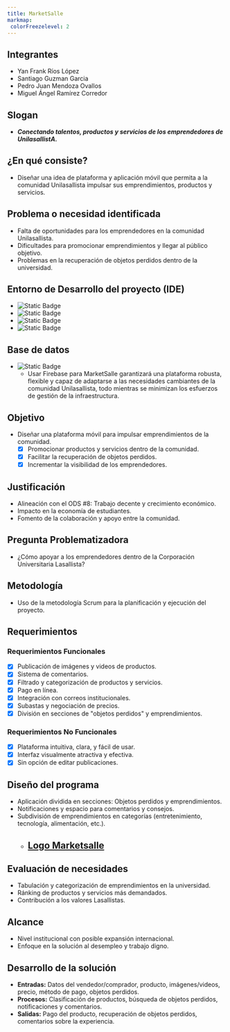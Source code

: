 ```yaml
---
title: MarketSalle
markmap:
 colorFreezelevel: 2
---
```


## **Integrantes**
- Yan Frank Ríos López
- Santiago Guzman Garcia
- Pedro Juan Mendoza Ovallos
- Miguel Ángel Ramírez Corredor 

## **Slogan**
- ***Conectando talentos, productos y servicios de los emprendedores de UnilasallistA.***

## **¿En qué consiste?**
- Diseñar una idea de plataforma y aplicación móvil que permita a la comunidad
 Unilasallista impulsar sus emprendimientos, productos y servicios.

## **Problema o necesidad identificada**
- Falta de oportunidades para los emprendedores en la comunidad Unilasallista.
- Dificultades para promocionar emprendimientos y llegar al público objetivo.
- Problemas en la recuperación de objetos perdidos dentro de la universidad.

## Entorno de Desarrollo del proyecto (IDE)
- ![Static Badge](https://img.shields.io/badge/Visual%20Studio%20Code-12-blue?style=flat-square&logo=Python&logoColor=white)
- ![Static Badge](https://img.shields.io/badge/GitHub-12-purple?style=flat-square&logo=GitHub&logoColor=white)
- ![Static Badge](https://img.shields.io/badge/Lenguaje%20utilizado%3A%20Python%20-12-yellow?style=flat-square&logo=Python&logoColor=white)
- ![Static Badge](https://img.shields.io/badge/Git%20-%204%20-%20orange?style=flat-square&logo=Git&logoColor=white)

## **Base de datos**
- ![Static Badge](https://img.shields.io/badge/Firebase%20-%2012%20-%20red?style=flat-square&logo=Firebase&logoColor=White)
  - Usar Firebase para MarketSalle garantizará una plataforma 
  robusta, flexible y capaz de adaptarse a las necesidades 
  cambiantes de la comunidad Unilasallista, todo mientras se 
  minimizan los esfuerzos de gestión de la infraestructura.

## **Objetivo**
- Diseñar una plataforma móvil para impulsar emprendimientos de la comunidad.
  - [x] Promocionar productos y servicios dentro de la comunidad.
  - [x] Facilitar la recuperación de objetos perdidos.
  - [x] Incrementar la visibilidad de los emprendedores.

## **Justificación**
- Alineación con el ODS #8: Trabajo decente y crecimiento económico.
- Impacto en la economía de estudiantes.
- Fomento de la colaboración y apoyo entre la comunidad.

## **Pregunta Problematizadora**
- ¿Cómo apoyar a los emprendedores dentro de la Corporación 
Universitaria Lasallista?

## **Metodología**
- Uso de la metodología Scrum para la planificación y 
ejecución del proyecto.

## **Requerimientos**

### **Requerimientos Funcionales**
- [x] Publicación de imágenes y videos de productos.
- [x] Sistema de comentarios.
- [x] Filtrado y categorización de productos y servicios.
- [x] Pago en línea.
- [x] Integración con correos institucionales.
- [x] Subastas y negociación de precios.
- [x] División en secciones de "objetos perdidos" y emprendimientos.

### **Requerimientos No Funcionales**
- [x] Plataforma intuitiva, clara, y fácil de usar.
- [x] Interfaz visualmente atractiva y efectiva.
- [x] Sin opción de editar publicaciones.

## **Diseño del programa**
- Aplicación dividida en secciones: Objetos perdidos y emprendimientos.
- Notificaciones y espacio para comentarios y consejos.
- Subdivisión de emprendimientos en categorías (entretenimiento, tecnología, alimentación, etc.).
  - ## [Logo Marketsalle](./imagenes/icono.png)

## **Evaluación de necesidades**
- Tabulación y categorización de emprendimientos en la universidad.
- Ránking de productos y servicios más demandados.
- Contribución a los valores Lasallistas.

## **Alcance**
- Nivel institucional con posible expansión internacional.
- Enfoque en la solución al desempleo y trabajo digno.

## **Desarrollo de la solución**
- **Entradas:** Datos del vendedor/comprador, producto, imágenes/videos, precio, método de pago, objetos perdidos.
- **Procesos:** Clasificación de productos, búsqueda de objetos perdidos, notificaciones y comentarios.
- **Salidas:** Pago del producto, recuperación de objetos perdidos, comentarios sobre la experiencia.